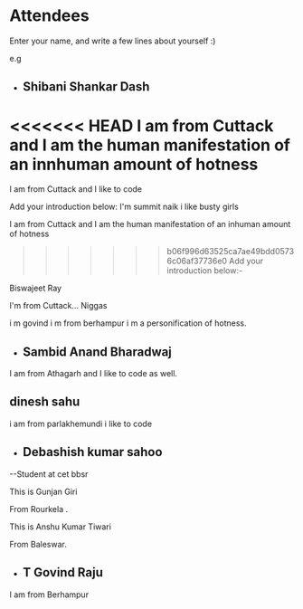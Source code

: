 # Attendees

Enter your name, and write a few lines about yourself :)

e.g

- ## Shibani Shankar Dash

<<<<<<< HEAD
I am from Cuttack and I am the human manifestation of an innhuman amount of hotness
=======

I am from Cuttack and I like to code

Add your introduction below:
I'm summit naik
i like busty girls

I am from Cuttack and I am the human manifestation of an inhuman amount of hotness

>>>>>>> b06f996d63525ca7ae49bdd05736c06af37736e0
Add your introduction below:-


 Biswajeet Ray

I'm from Cuttack... Niggas



i m govind 
i m from berhampur
i m a personification of hotness.

- ## Sambid Anand Bharadwaj

I am from Athagarh and I like to code as well.


## dinesh sahu
 i am from parlakhemundi i like to code

 
- ## Debashish kumar sahoo

--Student at cet bbsr


This is Gunjan Giri  

From Rourkela .

This is Anshu Kumar Tiwari

From Baleswar.

- ## T Govind Raju

I am from Berhampur

